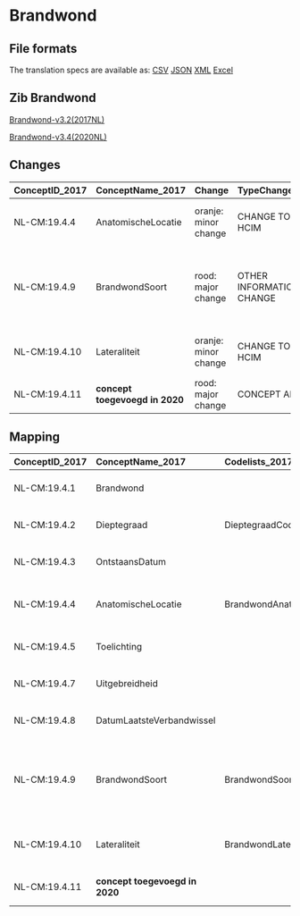 # Brandwond
## File formats

The translation specs are available as: 
[CSV](../csv/Brandwond.csv) [JSON](../json/Brandwond.json) [XML](../xml/Brandwond.xml) [Excel](../excel/Brandwond.xlsx)



## Zib Brandwond

[Brandwond-v3.2(2017NL)](https://zibs.nl/wiki/Brandwond-v3.2(2017NL))

[Brandwond-v3.4(2020NL)](https://zibs.nl/wiki/Brandwond-v3.4(2020NL))









## Changes

| ConceptID_2017   | ConceptName_2017               | Change               | TypeChange                    | Impact_heen   | TRANSLATIE_spec_heen                                                                                                                                                 | Impact_terug   | TRANSLATIE_spec_terug                                                                                                                                                | Omschrijving                                                                                       |
|:-----------------|:-------------------------------|:---------------------|:------------------------------|:--------------|:---------------------------------------------------------------------------------------------------------------------------------------------------------------------|:---------------|:---------------------------------------------------------------------------------------------------------------------------------------------------------------------|:---------------------------------------------------------------------------------------------------|
| NL-CM:19.4.4     | AnatomischeLocatie             | oranje: minor change | CHANGE TO SUB HCIM            | Medium        | codelist [BrandwondAnatomischeLocatieCodelijst]->[LocatieCodelijst (http://decor.nictiz.nl/fhir/ValueSet/2.16.840.1.113883.2.4.3.11.60.40.2.20.7.1--20200901000000)] | Medium         | codelist [LocatieCodelijst (http://decor.nictiz.nl/fhir/ValueSet/2.16.840.1.113883.2.4.3.11.60.40.2.20.7.1--20200901000000)]->[BrandwondAnatomischeLocatieCodelijst] | nieuwe verwijzing naar sub-bouwsteen anatomischeLocatie                                            |
| NL-CM:19.4.9     | BrandwondSoort                 | rood: major change   | OTHER INFORMATIONMODEL CHANGE | Low           |                                                                                                                                                                      | Low            |                                                                                                                                                                      | erratum:Het element BrandwondSoort per ongeluk verwijderd in publicatie 2020 en is weer toegevoegd |
| NL-CM:19.4.10    | Lateraliteit                   | oranje: minor change | CHANGE TO SUB HCIM            | Medium        | codelist [BrandwondLateraliteitCodelijst]->[LateraliteitCodelijst (http://decor.nictiz.nl/fhir/ValueSet/2.16.840.1.113883.2.4.3.11.60.40.2.20.7.2--20200901000000)]  | Medium         | codelist [LateraliteitCodelijst (http://decor.nictiz.nl/fhir/ValueSet/2.16.840.1.113883.2.4.3.11.60.40.2.20.7.2--20200901000000)]->[BrandwondLateraliteitCodelijst]  | nieuwe verwijzing naar sub-bouwsteen anatomischeLocatie                                            |
| NL-CM:19.4.11    | **concept toegevoegd in 2020** | rood: major change   | CONCEPT ADDITION              | Low           |                                                                                                                                                                      | High           |                                                                                                                                                                      | Concept Wondfoto toegevoegd aan zib brandwond                                                      |

## Mapping

| ConceptID_2017   | ConceptName_2017               | Codelists_2017                       | Change                  | ConceptID_2020   | ConceptName_2020                  | Codelists_2020          | Bits     | Omschrijving                                                                                       | TypeChange                    | Impact_heen   | TRANSLATIE_spec_heen                                                                                                                                                 | Impact_terug   | TRANSLATIE_spec_terug                                                                                                                                                |
|:-----------------|:-------------------------------|:-------------------------------------|:------------------------|:-----------------|:----------------------------------|:------------------------|:---------|:---------------------------------------------------------------------------------------------------|:------------------------------|:--------------|:---------------------------------------------------------------------------------------------------------------------------------------------------------------------|:---------------|:---------------------------------------------------------------------------------------------------------------------------------------------------------------------|
| NL-CM:19.4.1     | Brandwond                      |                                      | groen: geen wijzigingen | NL-CM:19.4.1     | Brandwond                         |                         |          |                                                                                                    |                               |               |                                                                                                                                                                      |                | SNOMED CT: 125666000 Brandwond                                                                                                                                       |
| NL-CM:19.4.2     | Dieptegraad                    | DieptegraadCodelijst                 | groen: geen wijzigingen | NL-CM:19.4.2     | Dieptegraad                       | DieptegraadCodelijst    |          |                                                                                                    |                               |               |                                                                                                                                                                      |                |                                                                                                                                                                      |
| NL-CM:19.4.3     | OntstaansDatum                 |                                      | groen: geen wijzigingen | NL-CM:5.2.1      | Stoma                             |                         |          |                                                                                                    |                               |               |                                                                                                                                                                      |                |                                                                                                                                                                      |
| NL-CM:19.4.4     | AnatomischeLocatie             | BrandwondAnatomischeLocatieCodelijst | oranje: minor change    | NL-CM:19.1.14    | Locatie                           | LocatieCodelijst        | ZIB-1116 | nieuwe verwijzing naar sub-bouwsteen anatomischeLocatie                                            | CHANGE TO SUB HCIM            | Medium        | codelist [BrandwondAnatomischeLocatieCodelijst]->[LocatieCodelijst (http://decor.nictiz.nl/fhir/ValueSet/2.16.840.1.113883.2.4.3.11.60.40.2.20.7.1--20200901000000)] | Medium         | codelist [LocatieCodelijst (http://decor.nictiz.nl/fhir/ValueSet/2.16.840.1.113883.2.4.3.11.60.40.2.20.7.1--20200901000000)]->[BrandwondAnatomischeLocatieCodelijst] |
| NL-CM:19.4.5     | Toelichting                    |                                      | groen: geen wijzigingen | NL-CM:19.4.5     | Toelichting                       |                         |          |                                                                                                    |                               |               |                                                                                                                                                                      |                |                                                                                                                                                                      |
| NL-CM:19.4.7     | Uitgebreidheid                 |                                      | groen: geen wijzigingen | NL-CM:5.2.3      | StomaMateriaal::MedischHulpmiddel |                         |          |                                                                                                    |                               |               |                                                                                                                                                                      |                |                                                                                                                                                                      |
| NL-CM:19.4.8     | DatumLaatsteVerbandwissel      |                                      | groen: geen wijzigingen | NL-CM:19.4.8     | DatumLaatsteVerbandwissel         |                         |          |                                                                                                    |                               |               |                                                                                                                                                                      |                |                                                                                                                                                                      |
| NL-CM:19.4.9     | BrandwondSoort                 | BrandwondSoortCodelijst              | rood: major change      | NL-CM:19.4.9     | BrandwondSoort                    | BrandwondSoortCodelijst | ZIB-1296 | erratum:Het element BrandwondSoort per ongeluk verwijderd in publicatie 2020 en is weer toegevoegd | OTHER INFORMATIONMODEL CHANGE | Low           |                                                                                                                                                                      | Low            |                                                                                                                                                                      |
| NL-CM:19.4.10    | Lateraliteit                   | BrandwondLateraliteitCodelijst       | oranje: minor change    | NL-CM:19.1.14    | Lateraliteit                      | LateraliteitCodelijst   | ZIB-1116 | nieuwe verwijzing naar sub-bouwsteen anatomischeLocatie                                            | CHANGE TO SUB HCIM            | Medium        | codelist [BrandwondLateraliteitCodelijst]->[LateraliteitCodelijst (http://decor.nictiz.nl/fhir/ValueSet/2.16.840.1.113883.2.4.3.11.60.40.2.20.7.2--20200901000000)]  | Medium         | codelist [LateraliteitCodelijst (http://decor.nictiz.nl/fhir/ValueSet/2.16.840.1.113883.2.4.3.11.60.40.2.20.7.2--20200901000000)]->[BrandwondLateraliteitCodelijst]  |
| NL-CM:19.4.11    | **concept toegevoegd in 2020** |                                      | rood: major change      | NL-CM:19.4.11    | WondFoto                          |                         | ZIB-828  | Concept Wondfoto toegevoegd aan zib brandwond                                                      | CONCEPT ADDITION              | Low           |                                                                                                                                                                      | High           |                                                                                                                                                                      |

